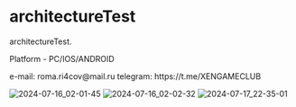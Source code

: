 # architectureTest

<p>architectureTest.</p>
<p>Platform - PC/IOS/ANDROID</p>
<p>e-mail: roma.ri4cov@mail.ru
telegram: https://t.me/XENGAMECLUB</p>

![2024-07-16_02-01-45](https://github.com/user-attachments/assets/4a066b83-57f8-4cb5-8dbc-d6f3197d805a)
![2024-07-16_02-02-32](https://github.com/user-attachments/assets/fa0a7c4a-ef51-4e09-8558-a77481baf903)
![2024-07-17_22-35-01](https://github.com/user-attachments/assets/6afef446-0ab2-45fb-85b5-97a62fc4dbbb)
